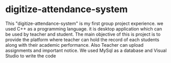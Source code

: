 # digitize-attendance-system
This "digitize-attendance-system" is my first group project experience. we used C++ as a programming language.
it is desktop application which can be used by teacher and student.
The main objective of this is project is to provide the platform where teacher can hold the record of each students along with their academic performance. Also Teacher can upload assignments and important notice.
We used MySql as a database and Visual Studio to write the code

